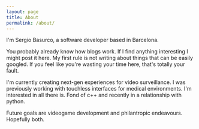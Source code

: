 ```yaml
---
layout: page
title: About
permalink: /about/
---
```


I'm Sergio Basurco, a software developer based in Barcelona.

You probably already know how blogs work. If I find anything interesting I might post it here. My first rule is not writing about things that can be easily googled. If you feel like you're wasting your time here, that's totally your fault.

I'm currently creating next-gen experiences for video surveillance. I was previously working with touchless interfaces for medical environments. I'm interested in all there is. Fond of c++ and recently in a relationship with python.

Future goals are videogame development and philantropic endeavours. Hopefully both.
